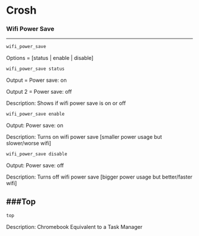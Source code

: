 # Crosh
### Wifi Power Save
---------------
```bash
wifi_power_save
```
 Options =  [status | enable | disable]

```bash 
wifi_power_save status
```
 Output = Power save: on
 
 Output 2 = Power save: off
 
 Description: Shows if wifi power save is on or off

```bash 
wifi_power_save enable
```
 Output: Power save: on
 
 Description: Turns on wifi power save [smaller power usage but slower/worse wifi]

```bash 
wifi_power_save disable
```
 Output: Power save: off
 
 Description: Turns off wifi power save [bigger power usage but better/faster wifi]

###Top
---------------
```bash
top
```
Description: Chromebook Equivalent to a Task Manager


